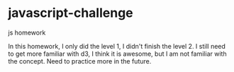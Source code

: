 # javascript-challenge
js homework

In this homework, I only did the level 1, I didn't finish the level 2. 
I still need to get more familiar with d3, I think it is awesome, but I am not familiar with the concept. Need to practice more in the future. 
